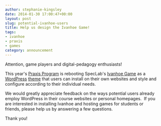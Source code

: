 ```yaml
---
author: stephanie-kingsley
date: 2014-01-30 17:00:47+00:00
layout: post
slug: potential-ivanhoe-users
title: Help us design the Ivanhoe Game!
tags:
- ivanhoe
- praxis
- games
category: announcement
---
```


Attention, game players and digital-pedagogy enthusiasts!

This year's [Praxis Program](https://praxis.scholarslab.org/) is rebooting SpecLab's [Ivanhoe Game](http://www.ivanhoegame.org/?page_id=21) as a [WordPress](http://wordpress.org/) [theme](http://wordpress.org/themes/) that users can install on their own websites and style and configure according to their individual needs.

We would greatly appreciate feedback on the ways potential users already employ WordPress in their course websites or personal homepages.  If you are interested in installing Ivanhoe and hosting games for students or friends, please help us by answering a few questions.



Thank you!
